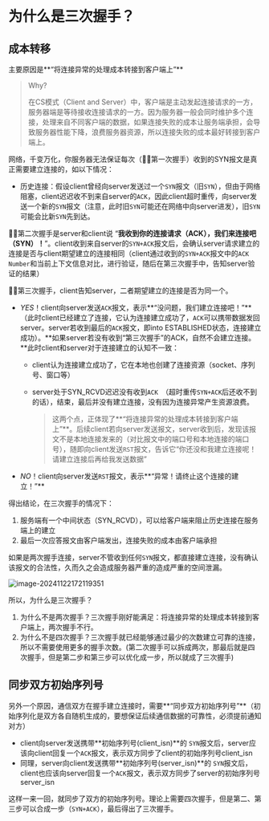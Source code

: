 # 为什么是三次握手？



## 成本转移

主要原因是**“将连接异常的处理成本转接到客户端上”**

> Why?
>
> 在CS模式（Client and Server）中，客户端是主动发起连接请求的一方，服务器端是等待接收连接请求的一方。因为服务器一般会同时维护多个连接，处理来自不同客户端的数据，如果连接失败的成本让服务端承担，会导致服务器性能下降，浪费服务器资源，所以连接失败的成本最好转接到客户端上。

网络，千变万化，你服务器无法保证每次（🤝🏻第一次握手）收到的SYN报文是真正需要建立连接的，如以下情况：

- 历史连接：假设client曾经向server发送过一个`SYN`报文（旧`SYN`），但由于网络阻塞，client迟迟收不到来自server的`ACK`，因此client超时重传，向server发送一个新的`SYN`报文（注意，此时旧`SYN`可能还在网络中向server进发），旧`SYN`可能会比新`SYN`先到达。

🤝🏻第二次握手是server和client说 “**我收到你的连接请求（ACK），我们来连接吧（SYN）！**”。client收到来自server的`SYN+ACK`报文后，会确认server请求建立的连接是否与client期望建立的连接相同（client通过收到的`SYN+ACK`报文中的`ACK Number`和当前上下文信息对比，进行验证，随后在第三次握手中，告知server验证的结果）

🤝🏻第三次握手，client告知server，二者期望建立的连接是否为同一个。

- *YES*！client向server发送`ACK`报文，表示**“没问题，我们建立连接吧！”**（此时client已经建立了连接，它认为连接建立成功了，`ACK`可以携带数据发回server。server若收到最后的`ACK`报文，即into ESTABLISHED状态，连接建立成功）。**如果server若没有收到“第三次握手”的ACK，自然不会建立连接。**此时client和server对于连接建立的认知不一致：

  - client认为连接建立成功了，它在本地也创建了连接资源（socket、序列号、窗口等）

  - server处于SYN_RCVD迟迟没有收到`ACK `（超时重传`SYN+ACK`后还收不到的话），结束，最后并没有建立连接，没有因为连接异常产生资源浪费。

    > 这两个点，正体现了**“将连接异常的处理成本转接到客户端上”**。后续client若向server发送报文，server收到后，发现该报文不是本地连接发来的（对比报文中的端口号和本地连接的端口号），随即向client发送`RST`报文，告诉它“你还没和我建立连接呢！请建立连接后再给我发送数据”

- *NO*！client向server发送`RST`报文，表示**“异常！请终止这个连接的建立！”**

  

得出结论，在三次握手的情况下：

1. 服务端有一个中间状态（SYN_RCVD），可以给客户端来阻止历史连接在服务端上的建立
2. 最后一次应答报文由客户端发出，连接失败的成本由客户端承担



如果是两次握手连接，server不管收到任何`SYN`报文，都直接建立连接，没有确认该报文的合法性，久而久之会造成服务器严重的造成严重的空间泄漏。

![image-20241122172119351](https://ckfs.oss-cn-beijing.aliyuncs.com/img/202411221721451.png)



所以，为什么是三次握手？

1. 为什么不是两次握手？三次握手刚好能满足：将连接异常的处理成本转接到客户端上，两次握手不行。
2. 为什么不是四次握手？三次握手就已经能够通过最少的次数建立可靠的连接，所以不需要使用更多的握手次数。(第二次握手可以拆成两次，那最后就是四次握手，但是第二步和第三步可以优化成一步，所以就成了三次握手)



## 同步双方初始序列号

另外一个原因，通信双方在握手建立连接时，需要**“同步双方初始序列号”**（初始序列化是双方各自随机生成的，要想保证后续通信数据的可靠性，必须提前通知对方）

- client向server发送携带**初始序列号(client_isn)**的 `SYN`报文后，server应该向client回复一个`ACK`报文，表示双方同步了client的初始序列号client_isn
- 同理，server向client发送携带**初始序列号(server_isn)**的 `SYN`报文后，client也应该向server回复一个`ACK`报文，表示双方同步了server的初始序列号server_isn

这样一来一回，就同步了双方的初始序列号。理论上需要四次握手，但是第二、第三步可以合成一步（`SYN+ACK`），最后得出了三次握手。
